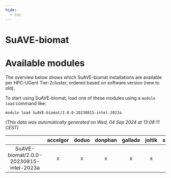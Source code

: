 ```yaml
---
hide:
  - toc
---
```


SuAVE-biomat
============

# Available modules


The overview below shows which SuAVE-biomat installations are available per HPC-UGent Tier-2cluster, ordered based on software version (new to old).

To start using SuAVE-biomat, load one of these modules using a `module load` command like:

```shell
module load SuAVE-biomat/2.0.0-20230815-intel-2023a
```

*(This data was automatically generated on Wed, 04 Sep 2024 at 13:08:11 CEST)*  

| |accelgor|doduo|donphan|gallade|joltik|shinx|skitty|
| :---: | :---: | :---: | :---: | :---: | :---: | :---: | :---: |
|SuAVE-biomat/2.0.0-20230815-intel-2023a|x|x|x|x|x|-|x|
